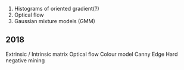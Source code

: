 1. Histograms of oriented gradient(?)
2. Optical flow
3. Gaussian mixture models (GMM)

## 2018
Extrinsic / Intrinsic matrix
Optical flow
Colour model
Canny Edge
Hard negative mining